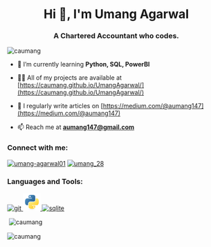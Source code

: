 <h1 align="center">Hi 👋, I'm Umang Agarwal</h1>
<h3 align="center">A Chartered Accountant who codes.</h3>

<p align="left"> <img src="https://komarev.com/ghpvc/?username=caumang&label=Profile%20views&color=0e75b6&style=flat" alt="caumang" /> </p>

- 🌱 I’m currently learning **Python, SQL, PowerBI**

- 👨‍💻 All of my projects are available at [https://caumang.github.io/UmangAgarwal/](https://caumang.github.io/UmangAgarwal/)

- 📝 I regularly write articles on [https://medium.com/@aumang147](https://medium.com/@aumang147)

- 📫 Reach me at **aumang147@gmail.com**

<h3 align="left">Connect with me:</h3>
<p align="left">
<a href="https://linkedin.com/in/umang-agarwal01" target="blank"><img align="center" src="https://raw.githubusercontent.com/rahuldkjain/github-profile-readme-generator/master/src/images/icons/Social/linked-in-alt.svg" alt="umang-agarwal01" height="30" width="40" /></a>
<a href="https://www.leetcode.com/umang_28" target="blank"><img align="center" src="https://raw.githubusercontent.com/rahuldkjain/github-profile-readme-generator/master/src/images/icons/Social/leet-code.svg" alt="umang_28" height="30" width="40" /></a>
</p>

<h3 align="left">Languages and Tools:</h3>
<p align="left"> <a href="https://git-scm.com/" target="_blank" rel="noreferrer"> <img src="https://www.vectorlogo.zone/logos/git-scm/git-scm-icon.svg" alt="git" width="40" height="40"/> </a> <a href="https://www.python.org" target="_blank" rel="noreferrer"> <img src="https://raw.githubusercontent.com/devicons/devicon/master/icons/python/python-original.svg" alt="python" width="40" height="40"/> </a> <a href="https://www.sqlite.org/" target="_blank" rel="noreferrer"> <img src="https://www.vectorlogo.zone/logos/sqlite/sqlite-icon.svg" alt="sqlite" width="40" height="40"/> </a> </p>

<p>&nbsp;<img align="center" src="https://github-readme-stats.vercel.app/api?username=caumang&show_icons=true&locale=en" alt="caumang" /></p>

<p><img align="center" src="https://github-readme-streak-stats.herokuapp.com/?user=caumang&" alt="caumang" /></p>
